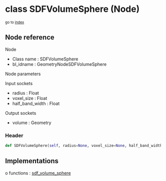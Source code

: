 # class SDFVolumeSphere (Node)

<sub>go to [index](/docs/index.md)</sub>

## Node reference

Node
 - Class name : SDFVolumeSphere
 - bl_idname : GeometryNodeSDFVolumeSphere

Node parameters

Input sockets
 - radius : Float
 - voxel_size : Float
 - half_band_width : Float

Output sockets
 - volume : Geometry

### Header

``` python
def SDFVolumeSphere(self, radius=None, voxel_size=None, half_band_width=None, node_label=None, node_color=None):
```

## Implementations

o functions : [sdf_volume_sphere](/docs/GeoNodes_classes/sdf_volume_sphere.md)


